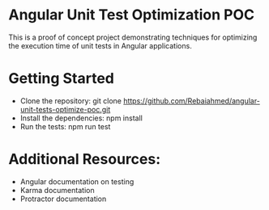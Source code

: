 # Angular Unit Test Optimization POC

This is a proof of concept project demonstrating techniques for optimizing the execution time of unit tests in Angular applications.

# Getting Started
- Clone the repository: git clone https://github.com/Rebaiahmed/angular-unit-tests-optimize-poc.git
- Install the dependencies: npm install
- Run the tests: npm run test



# Additional Resources:
- Angular documentation on testing
- Karma documentation
- Protractor documentation

